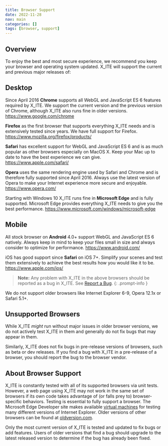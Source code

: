 ```yaml
---
title: Browser Support
date: 2022-11-28
nav: main
categories: []
tags: [browser, support]
---
```


## Overview

To enjoy the best and most secure experience, we recommend you keep your browser and operating system updated. X_ITE will support the current and previous major releases of:

## Desktop

Since April 2016 **Chrome** supports all WebGL and JavaScript ES 6 features required by X_ITE. We support the current version and the previous version of Chrome, although X_ITE also runs fine in older versions.
<https://www.google.com/chrome>

**Firefox** as the first browser that supports everything X_ITE needs and is extensively tested since years. We have full support for Firefox.
<https://www.mozilla.org/firefox/products/>

**Safari** has excellent support for WebGL and JavaScript ES 6 and is as much popular as other browsers especially on MacOS X. Keep your Mac up to date to have the best experience we can give.
<https://www.apple.com/safari/>

**Opera** uses the same rendering engine used by Safari and Chrome and is therefore fully supported since April 2016. Always use the latest version of Opera to make your Internet experience more secure and enjoyable.
<https://www.opera.com/>

Starting with Windows 10 X_ITE runs fine in **Microsoft Edge** and is fully supported. Microsoft Edge provides everything X_ITE needs to give you the best performance.
<https://www.microsoft.com/windows/microsoft-edge>

## Mobile

All stock browser on **Android** 4.0+ support WebGL and JavaScript ES 6 natively. Always keep in mind to keep your files small in size and always consider to optimize for performance.
<https://www.android.com/>

iOS has good support since **Safari** on iOS 7+. Simplify your scenes and test them extensively to achieve the best results how you would like it to be.
<https://www.apple.com/ios/>

>**Note:** Any problem with X_ITE in the above browsers should be reported as a bug in X_ITE. See [Report a Bug](./#report-a-bug).
{: .prompt-info }

We do not support older browsers like Internet Explorer 6-9, Opera 12.1x or Safari 5.1+.

## Unsupported Browsers

While X_ITE *might* run without major issues in older browser versions, we do not actively test X_ITE in them and generally do not fix bugs that may appear in them.

Similarly, X_ITE does not fix bugs in pre-release versions of browsers, such as beta or dev releases. If you find a bug with X_ITE in a pre-release of a browser, you should report the bug to the browser vendor.

## About Browser Support

X_ITE is constantly tested with all of its supported browsers via unit tests. However, a web page using X_ITE may not work in the same set of browsers if its own code takes advantage of (or falls prey to) browser-specific behaviors. Testing is essential to fully support a browser. The Microsoft Edge Developer site makes available [virtual machines](https://dev.windows.com/en-us/microsoft-edge/tools/vms/) for testing many different versions of Internet Explorer. Older versions of other browsers can be found at [oldversion.com](http://oldversion.com/).

Only the most current version of X_ITE is tested and updated to fix bugs or add features. Users of older versions that find a bug should upgrade to the latest released version to determine if the bug has already been fixed.
